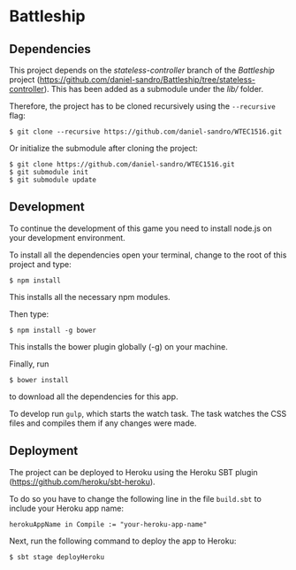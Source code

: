 # Battleship

## Dependencies

This project depends on the *stateless-controller* branch of the *Battleship* project (https://github.com/daniel-sandro/Battleship/tree/stateless-controller). This has been added as a submodule under the *lib/* folder.

Therefore, the project has to be cloned recursively using the `--recursive` flag:

```
$ git clone --recursive https://github.com/daniel-sandro/WTEC1516.git
```

Or initialize the submodule after cloning the project:

```
$ git clone https://github.com/daniel-sandro/WTEC1516.git
$ git submodule init
$ git submodule update
```

## Development

To continue the development of this game you need to install node.js on your development environment.

To install all the dependencies open your terminal, change to the root of this project and type:

```
$ npm install
```

This installs all the necessary npm modules.

Then type:

```
$ npm install -g bower
```

This installs the bower plugin globally (-g) on your machine.

Finally, run

```
$ bower install
```

to download all the dependencies for this app.


To develop run `gulp`, which starts the watch task. The task watches the CSS files and compiles them if any changes were made.

## Deployment

The project can be deployed to Heroku using the Heroku SBT plugin (https://github.com/heroku/sbt-heroku).

To do so you have to change the following line in the file `build.sbt` to include your Heroku app name:

```
herokuAppName in Compile := "your-heroku-app-name"
```

Next, run the following command to deploy the app to Heroku:

```
$ sbt stage deployHeroku
```
